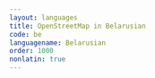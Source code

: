 ```yaml
---
layout: languages
title: OpenStreetMap in Belarusian
code: be
languagename: Belarusian
order: 1000
nonlatin: true
---
```

